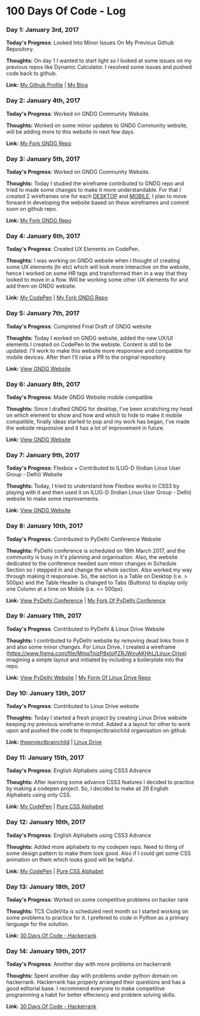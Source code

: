 # 100 Days Of Code - Log

### Day 1: January 3rd, 2017

**Today's Progress**: Looked Into Minor Issues On My Previous Github Repository.

**Thoughts:** On day 1 I wanted to start light so I looked at some issues on my previous repos like Dynamic Calculator. I resolved some issues and pushed code back to github.

**Link:**
[My Github Profile](https://github.com.realslimshanky) |
[My Blog](https:/blog.shanky.xyz)


### Day 2: January 4th, 2017

**Today's Progress**: Worked on GNDG Community Website.

**Thoughts:** Worked on some minor updates to GNDG Community website, will be adding more to this website in next few days.

**Link:**
[My Fork GNDG Repo](https://github.com/realslimshanky/gndg-website)


### Day 3: January 5th, 2017

**Today's Progress**: Worked on GNDG Community Website.

**Thoughts:** Today I studied the wireframe contributed to GNDG repo and tried to made some changes to make it more understandable. For that I created 2 wireframes one for each [DESKTOP](https://www.figma.com/file/PmO4kZ4aQKr9lRldCtQ957/GNDG-(Desktop)) and [MOBILE](https://www.figma.com/file/T5lz8rt0hApI2dqGnhjO3h/GNDG-(Mobile)), I plan to move forward in developing the website based on these wireframes and commit soon on github repo.

**Link:**
[My Fork GNDG Repo](https://github.com/realslimshanky/gndg-website)


### Day 4: January 6th, 2017

**Today's Progress**: Created UX Elements on CodePen.

**Thoughts:** I was working on GNDG website when I thought of creating some UX elements (hr etc) which will look more interactive on the website, hence I worked on some HR tags and transformed then in a way that they looked to move in a flow. Will be working some other UX elements for and add them on GNDG website.

**Link:**
[My CodePen](http://codepen.io/realslimshanky/) |
[My Fork GNDG Repo](https://github.com/realslimshanky/gndg-website)


### Day 5: January 7th, 2017

**Today's Progress**: Completed Final Draft of GNDG website

**Thoughts:** Today I worked on GNDG website, added the new UX/UI elements I created on CodePen to the webiste. Content is still to be updated. I'll work to make this website more responsive and compatible for mobile devices. After then I'll raise a PR to the original repository

**Link:**
[View GNDG Website](https://realslimshanky.github.io/gndg-website/)


### Day 6: January 8th, 2017

**Today's Progress**: Made GNDG Website mobile compatible

**Thoughts:** Since I drafted GNDG for desktop, I've been scratching my head on which element to show and how and which to hide to make it mobile compatible, finally ideas started to pop and my work has began, I've made the website responsive and it has a lot of improvement in future.

**Link:**
[View GNDG Website](https://realslimshanky.github.io/gndg-website/)


### Day 7: January 9th, 2017

**Today's Progress**: Flexbox + Contributed to ILUG-D (Indian Linux User Group - Delhi) Website

**Thoughts:** Today, I tried to understand how Flexbox works in CSS3 by playing with it and then used it on ILUG-D (Indian Linux User Group - Delhi) website to make some improvements.

**Link:**
[View GNDG Website](https://realslimshanky.github.io/ILUG-D.github.io/)


### Day 8: January 10th, 2017

**Today's Progress**: Contributed to PyDelhi Conference Website

**Thoughts:** PyDelhi conference is scheduled on 18th March 2017, and the community is busy in it's planning and organisation. Also, the website dedicated to the conference needed sum minor changes in Schedule Section so I stepped in and change the whole section. Also worked my way through making it responsive. So, the section is a Table on Desktop (i.e. > 500px) and the Table Header is changed to Tabs (Buttons) to display only one Column at a time on Mobile (i.e. <= 500px).

**Link:**
[View PyDelhi Conference](https://pydelhi.github.io/conference/) |
[My Fork Of PyDelhi Conference](https://realslimshanky.github.io/conference/)


### Day 9: January 11th, 2017

**Today's Progress**: Contributed to PyDelhi & Linux Drive Website

**Thoughts:** I contributed to PyDelhi website by removing dead links from it and also some minor changes. For Linux Drive, I created a wireframe (https://www.figma.com/file/MmqTnizP8xtoPZRJWxvAKHhL/Linux-Drive) imagining a simple layout and initiated by including a boilerplate into the repo.

**Link:**
[View PyDelhi Website](https://pydelhi.github.io/) |
[My Form Of Linux Drive Repo](https://github.com/theprojectbrainchild/linuxdrive/)


### Day 10: January 13th, 2017

**Today's Progress**: Contributed to Linux Drive website

**Thoughts:** Today I started a fresh project by creating Linux Drive website keeping my previous wireframe in mind. Added a a layout for other to work upon and pushed the code to theprojectbrainchild organisation on github

**Link:**
[theprojectbrainchild](https://github.com/theprojectbrainchild) |
[Linux Drive](https://theprojectbrainchild.github.io/linuxdrive/)


### Day 11: January 15th, 2017

**Today's Progress**: English Alphabets using CSS3 Advance

**Thoughts:** After learning some advance CSS3 features I decided to practice by making a codepen project. So, I decided to make all 26 English Alphabets using only CSS.

**Link:**
[My CodePen](http://codepen.io/realslimshanky/) |
[Pure CSS Alphabet](http://codepen.io/realslimshanky/pen/LxZyMO)


### Day 12: January 16th, 2017

**Today's Progress**: English Alphabets using CSS3 Advance

**Thoughts:** Added more alphabets to my codepen repo. Need to thing of some design pattern to make them look good. Also if I could get some CSS animation on them which looks good will be helpful.

**Link:**
[My CodePen](http://codepen.io/realslimshanky/) |
[Pure CSS Alphabet](http://codepen.io/realslimshanky/pen/LxZyMO)


### Day 13: January 18th, 2017

**Today's Progress**: Worked on some competitive problems on hacker rank

**Thoughts:** TCS CodeVita is scheduled next month so I started working on some problems to practice for it. I prefered to code in Python as a primary language for the solution.

**Link:**
[30 Days Of Code - Hackerrank](https://www.hackerrank.com/domains/tutorials/30-days-of-code)


### Day 14: January 19th, 2017

**Today's Progress**: Another day with more problems on hackerrank

**Thoughts:** Spent another day with problems under python domain on hackerrank. Hackerrank has properly arranged their questions and has a good editorial base. I recommend everyone to make competitive programming a habit for better effeciency and problem solving skills.

**Link:**
[30 Days Of Code - Hackerrank](https://www.hackerrank.com/domains/tutorials/30-days-of-code)
